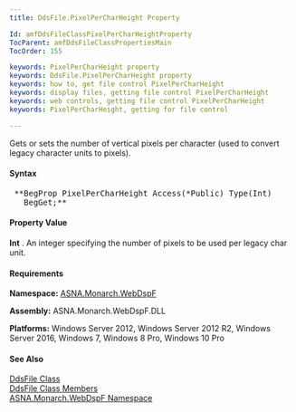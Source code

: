 ```yaml
---
title: DdsFile.PixelPerCharHeight Property

Id: amfDdsFileClassPixelPerCharHeightProperty
TocParent: amfDdsFileClassPropertiesMain
TocOrder: 155

keywords: PixelPerCharHeight property
keywords: DdsFile.PixelPerCharHeight property
keywords: how to, get file control PixelPerCharHeight
keywords: display files, getting file control PixelPerCharHeight
keywords: web controls, getting file control PixelPerCharHeight
keywords: PixelPerCharHeight, getting for file control

---
```


Gets or sets the number of vertical pixels per character (used to convert legacy character units to pixels).

#### Syntax
<pre class="prettyprint"> **BegProp PixelPerCharHeight Access(*Public) Type(Int)
   BegGet;** </pre>

#### Property Value
**Int** . An integer specifying the number of pixels to be used per legacy char unit.

#### Requirements
**Namespace:** [ASNA.Monarch.WebDspF](amfWebDspFNamespace.html)

**Assembly:** ASNA.Monarch.WebDspF.DLL

**Platforms:** Windows Server 2012, Windows Server 2012 R2, Windows Server 2016, Windows 7, Windows 8 Pro, Windows 10 Pro

#### See Also
[DdsFile Class](amfDdsFileClass.html) <br clear="none" /> [DdsFile Class Members](amfDdsFileClassMembers.html) <br clear="none" /> [ ASNA.Monarch.WebDspF Namespace](amfWebDspFNamespace.html) 
